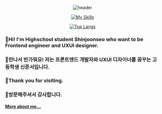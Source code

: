 <div align=center>

![header](https://capsule-render.vercel.app/api?type=waving&color=0:8E2DE2,100:4A00E0&height=275&section=header&text=ShinJoonseo&desc=Developer%20and%20Designer&fontSize=90&fontColor=ffffff&fontAlignY=35&descAlign=50&descAlignY=55.5&descSize=30&animation=fadeIn)

[![My Skills](https://skillicons.dev/icons?i=react,js,css,c,figma,ai)](https://skillicons.dev)

[![Top Langs](https://github-readme-stats.vercel.app/api/top-langs/?username=baeian&layout=compact&theme=github_dark&hide_border=true&custom_title=Language)](https://github.com/anuraghazra/github-readme-stats)

</div>

### 👋Hi! I'm Highschool student Shinjoonseo who want to be Frontend engineer and UXUI designer.
### 👋만나서 반가워요!  저는 프론트엔드 개발자와 UXUI 디자이너를 꿈꾸는 고등학생 신준서입니다.


### 🙇Thank you for visiting.
### 🙇방문해주셔서 감사합니다.
#### [More about me...](https://linktr.ee/baeian)
